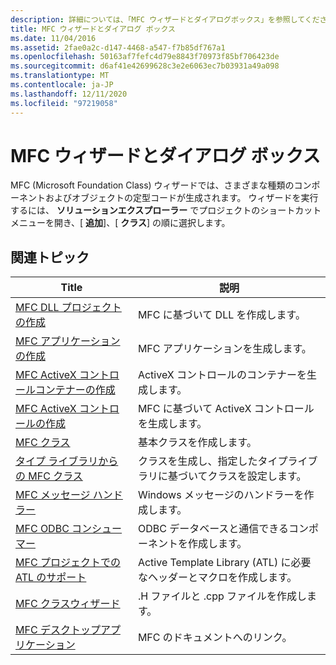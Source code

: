 ```yaml
---
description: 詳細については、「MFC ウィザードとダイアログボックス」を参照してください。
title: MFC ウィザードとダイアログ ボックス
ms.date: 11/04/2016
ms.assetid: 2fae0a2c-d147-4468-a547-f7b85df767a1
ms.openlocfilehash: 50163af7fefc4d79e8843f70973f85bf706423de
ms.sourcegitcommit: d6af41e42699628c3e2e6063ec7b03931a49a098
ms.translationtype: MT
ms.contentlocale: ja-JP
ms.lasthandoff: 12/11/2020
ms.locfileid: "97219058"
---
```

# <a name="mfc-wizards-and-dialog-boxes"></a>MFC ウィザードとダイアログ ボックス

MFC (Microsoft Foundation Class) ウィザードでは、さまざまな種類のコンポーネントおよびオブジェクトの定型コードが生成されます。 ウィザードを実行するには、 **ソリューションエクスプローラー** でプロジェクトのショートカットメニューを開き、[ **追加**]、[ **クラス**] の順に選択します。

## <a name="related-articles"></a>関連トピック

|Title|説明|
|-----------|-----------------|
|[MFC DLL プロジェクトの作成](../../mfc/reference/creating-an-mfc-dll-project.md)|MFC に基づいて DLL を作成します。|
|[MFC アプリケーションの作成](../../mfc/reference/creating-an-mfc-application.md)|MFC アプリケーションを生成します。|
|[MFC ActiveX コントロールコンテナーの作成](../../mfc/reference/creating-an-mfc-activex-control-container.md)|ActiveX コントロールのコンテナーを生成します。|
|[MFC ActiveX コントロールの作成](../../mfc/reference/creating-an-mfc-activex-control.md)|MFC に基づいて ActiveX コントロールを生成します。|
|[MFC クラス](../../mfc/reference/adding-an-mfc-class.md)|基本クラスを作成します。|
|[タイプ ライブラリからの MFC クラス](../../mfc/reference/adding-an-mfc-class-from-a-type-library.md)|クラスを生成し、指定したタイプライブラリに基づいてクラスを設定します。|
|[MFC メッセージ ハンドラー](../../mfc/reference/adding-an-mfc-message-handler.md)|Windows メッセージのハンドラーを作成します。|
|[MFC ODBC コンシューマー](../../mfc/reference/adding-an-mfc-odbc-consumer.md)|ODBC データベースと通信できるコンポーネントを作成します。|
|[MFC プロジェクトでの ATL のサポート](../../mfc/reference/adding-atl-support-to-your-mfc-project.md)|Active Template Library (ATL) に必要なヘッダーとマクロを作成します。|
|[MFC クラスウィザード](../../mfc/reference/mfc-class-wizard.md)|.H ファイルと .cpp ファイルを作成します。|
|[MFC デスクトップアプリケーション](../../mfc/mfc-desktop-applications.md)|MFC のドキュメントへのリンク。|
